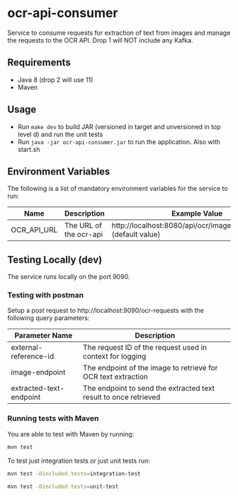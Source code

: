 # ocr-api-consumer

Service to consume requests for extraction of text from images and manage the requests to the OCR API. Drop 1 will NOT include any Kafka.

## Requirements

- Java 8 (drop 2 will use 11)
- Maven

## Usage

- Run `make dev` to build JAR (versioned in target and unversioned in top level d) and run the unit tests 
- Run `java -jar ocr-api-consumer.jar` to run the application. Also with start.sh

## Environment Variables

The following is a list of mandatory environment variables for the service to run:

Name                                        | Description                         | Example Value
------------------------------------------- | ----------------------------------- | -------------------------------------------------------------------------
OCR_API_URL                                 | The URL of the ocr-api              | http://localhost:8080/api/ocr/image/tiff/extractText  (default value)

## Testing Locally (dev)

The service runs locally on the port 9090.

### Testing with postman

Setup a post request to http://localhost:9090/ocr-requests with the following query parameters:

| Parameter Name          | Description
|-------------------------|------------------------------------------------------------------
  external-reference-id   | The request ID of the request used in context for logging
  image-endpoint          | The endpoint of the image to retrieve for OCR text extraction
  extracted-text-endpoint | The endpoint to send the extracted text result to once retrieved

### Running tests with Maven

You are able to test with Maven by running:

``` bash
mvn test
```

To test just integration tests or just unit tests run:

``` bash
mvn test -Dincluded.tests=integration-test
```

``` bash
mvn test -Dincluded.tests=unit-test
```
